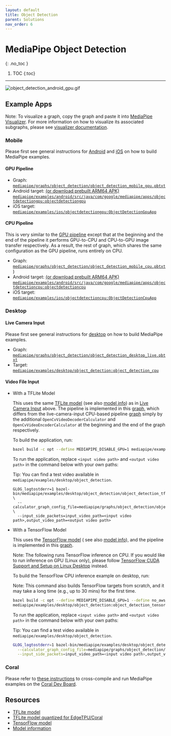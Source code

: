```yaml
---
layout: default
title: Object Detection
parent: Solutions
nav_order: 6
---
```


# MediaPipe Object Detection
{: .no_toc }

1. TOC
{:toc}
---

![object_detection_android_gpu.gif](../images/mobile/object_detection_android_gpu.gif)

## Example Apps

Note: To visualize a graph, copy the graph and paste it into
[MediaPipe Visualizer](https://viz.mediapipe.dev/). For more information on how
to visualize its associated subgraphs, please see
[visualizer documentation](../tools/visualizer.md).

### Mobile

Please first see general instructions for
[Android](../getting_started/building_examples.md#android) and
[iOS](../getting_started/building_examples.md#ios) on how to build MediaPipe examples.

#### GPU Pipeline

*   Graph:
    [`mediapipe/graphs/object_detection/object_detection_mobile_gpu.pbtxt`](https://github.com/google/mediapipe/tree/master/mediapipe/graphs/object_detection/object_detection_mobile_gpu.pbtxt)
*   Android target:
    [(or download prebuilt ARM64 APK)](https://drive.google.com/open?id=1di2ywCA_acf3y5rIcJHngWHAUNsUHAGz)
    [`mediapipe/examples/android/src/java/com/google/mediapipe/apps/objectdetectiongpu:objectdetectiongpu`](https://github.com/google/mediapipe/tree/master/mediapipe/examples/android/src/java/com/google/mediapipe/apps/objectdetectiongpu/BUILD)
*   iOS target:
    [`mediapipe/examples/ios/objectdetectiongpu:ObjectDetectionGpuApp`](https://github.com/google/mediapipe/tree/master/mediapipe/examples/ios/objectdetectiongpu/BUILD)

#### CPU Pipeline

This is very similar to the [GPU pipeline](#gpu-pipeline) except that at the
beginning and the end of the pipeline it performs GPU-to-CPU and CPU-to-GPU
image transfer respectively. As a result, the rest of graph, which shares the
same configuration as the GPU pipeline, runs entirely on CPU.

*   Graph:
    [`mediapipe/graphs/object_detection/object_detection_mobile_cpu.pbtxt`](https://github.com/google/mediapipe/tree/master/mediapipe/graphs/object_detection/object_detection_mobile_cpu.pbtxt))
*   Android target:
    [(or download prebuilt ARM64 APK)](https://drive.google.com/open?id=1eRBK6V5Qd1LCRwexitR2OXgrBBXbOfZ5)
    [`mediapipe/examples/android/src/java/com/google/mediapipe/apps/objectdetectioncpu:objectdetectioncpu`](https://github.com/google/mediapipe/tree/master/mediapipe/examples/android/src/java/com/google/mediapipe/apps/objectdetectioncpu/BUILD)
*   iOS target:
    [`mediapipe/examples/ios/objectdetectioncpu:ObjectDetectionCpuApp`](https://github.com/google/mediapipe/tree/master/mediapipe/examples/ios/objectdetectioncpu/BUILD)

### Desktop

#### Live Camera Input

Please first see general instructions for
[desktop](../getting_started/building_examples.md#desktop) on how to build MediaPipe examples.

*   Graph:
    [`mediapipe/graphs/object_detection/object_detection_desktop_live.pbtxt`](https://github.com/google/mediapipe/tree/master/mediapipe/graphs/object_detection/object_detection_desktop_live.pbtxt)
*   Target:
    [`mediapipe/examples/desktop/object_detection:object_detection_cpu`](https://github.com/google/mediapipe/tree/master/mediapipe/examples/desktop/object_detection/BUILD)

#### Video File Input

*   With a TFLite Model

    This uses the same
    [TFLite model](https://github.com/google/mediapipe/tree/master/mediapipe/models/ssdlite_object_detection.tflite)
    (see also
    [model info](https://github.com/google/mediapipe/tree/master/mediapipe/models/object_detection_saved_model/README.md))
    as in [Live Camera Input](#live-camera-input) above. The pipeline is
    implemented in this
    [graph](https://github.com/google/mediapipe/tree/master/mediapipe/graphs/object_detection/object_detection_desktop_tflite_graph.pbtxt),
    which differs from the live-camera-input CPU-based pipeline
    [graph](https://github.com/google/mediapipe/tree/master/mediapipe/graphs/object_detection/object_detection_mobile_cpu.pbtxt)
    simply by the additional `OpenCvVideoDecoderCalculator` and
    `OpenCvVideoEncoderCalculator` at the beginning and the end of the graph
    respectively.

    To build the application, run:

    ```bash
    bazel build -c opt --define MEDIAPIPE_DISABLE_GPU=1 mediapipe/examples/desktop/object_detection:object_detection_tflite
    ```

    To run the application, replace `<input video path>` and `<output video
    path>` in the command below with your own paths:

    Tip: You can find a test video available in
    `mediapipe/examples/desktop/object_detection`.

    ```
    GLOG_logtostderr=1 bazel-bin/mediapipe/examples/desktop/object_detection/object_detection_tflite \
      --calculator_graph_config_file=mediapipe/graphs/object_detection/object_detection_desktop_tflite_graph.pbtxt \
      --input_side_packets=input_video_path=<input video path>,output_video_path=<output video path>
    ```

*   With a TensorFlow Model

    This uses the
    [TensorFlow model](https://github.com/google/mediapipe/tree/master/mediapipe/models/object_detection_saved_model)
    ( see also
    [model info](https://github.com/google/mediapipe/tree/master/mediapipe/models/object_detection_saved_model/README.md)),
    and the pipeline is implemented in this
    [graph](https://github.com/google/mediapipe/tree/master/mediapipe/graphs/object_detection/object_detection_mobile_cpu.pbtxt).

    Note: The following runs TensorFlow inference on CPU. If you would like to
    run inference on GPU (Linux only), please follow
    [TensorFlow CUDA Support and Setup on Linux Desktop](gpu.md#tensorflow-cuda-support-and-setup-on-linux-desktop)
    instead.

    To build the TensorFlow CPU inference example on desktop, run:

    Note: This command also builds TensorFlow targets from scratch, and it may
    take a long time (e.g., up to 30 mins) for the first time.

    ```bash
    bazel build -c opt --define MEDIAPIPE_DISABLE_GPU=1 --define no_aws_support=true --linkopt=-s \
    mediapipe/examples/desktop/object_detection:object_detection_tensorflow
    ```

    To run the application, replace `<input video path>` and `<output video
    path>` in the command below with your own paths:

    Tip: You can find a test video available in
    `mediapipe/examples/desktop/object_detection`.

    ```bash
    GLOG_logtostderr=1 bazel-bin/mediapipe/examples/desktop/object_detection/object_detection_tflite \
      --calculator_graph_config_file=mediapipe/graphs/object_detection/object_detection_desktop_tensorflow_graph.pbtxt \
      --input_side_packets=input_video_path=<input video path>,output_video_path=<output video path>
    ```

### Coral

Please refer to
[these instructions](https://github.com/google/mediapipe/tree/master/mediapipe/examples/coral/README.md)
to cross-compile and run MediaPipe examples on the
[Coral Dev Board](https://coral.ai/products/dev-board).

## Resources

*   [TFLite model](https://github.com/google/mediapipe/tree/master/mediapipe/models/ssdlite_object_detection.tflite)
*   [TFLite model quantized for EdgeTPU/Coral](https://github.com/google/mediapipe/tree/master/mediapipe/examples/coral/models/object-detector-quantized_edgetpu.tflite)
*   [TensorFlow model](https://github.com/google/mediapipe/tree/master/mediapipe/models/object_detection_saved_model)
*   [Model information](https://github.com/google/mediapipe/tree/master/mediapipe/models/object_detection_saved_model/README.md)
